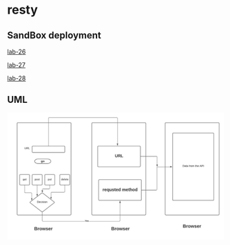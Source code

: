 # resty

## SandBox deployment 

 [lab-26](https://u6939.csb.app/)
 
 [lab-27](https://vubng.csb.app/)

 [lab-28]()

## UML 

![](lab-27.jpg)

